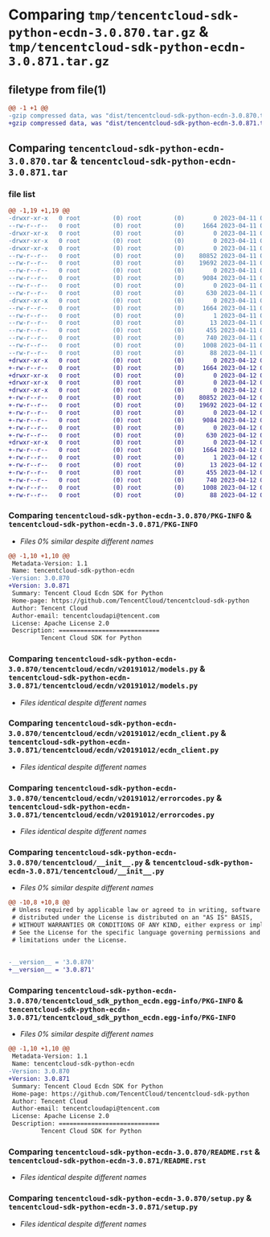 # Comparing `tmp/tencentcloud-sdk-python-ecdn-3.0.870.tar.gz` & `tmp/tencentcloud-sdk-python-ecdn-3.0.871.tar.gz`

## filetype from file(1)

```diff
@@ -1 +1 @@
-gzip compressed data, was "dist/tencentcloud-sdk-python-ecdn-3.0.870.tar", last modified: Tue Apr 11 03:37:52 2023, max compression
+gzip compressed data, was "dist/tencentcloud-sdk-python-ecdn-3.0.871.tar", last modified: Wed Apr 12 00:23:41 2023, max compression
```

## Comparing `tencentcloud-sdk-python-ecdn-3.0.870.tar` & `tencentcloud-sdk-python-ecdn-3.0.871.tar`

### file list

```diff
@@ -1,19 +1,19 @@
-drwxr-xr-x   0 root         (0) root         (0)        0 2023-04-11 03:37:52.000000 tencentcloud-sdk-python-ecdn-3.0.870/
--rw-r--r--   0 root         (0) root         (0)     1664 2023-04-11 03:37:52.000000 tencentcloud-sdk-python-ecdn-3.0.870/PKG-INFO
-drwxr-xr-x   0 root         (0) root         (0)        0 2023-04-11 03:37:52.000000 tencentcloud-sdk-python-ecdn-3.0.870/tencentcloud/
-drwxr-xr-x   0 root         (0) root         (0)        0 2023-04-11 03:37:52.000000 tencentcloud-sdk-python-ecdn-3.0.870/tencentcloud/ecdn/
-drwxr-xr-x   0 root         (0) root         (0)        0 2023-04-11 03:37:52.000000 tencentcloud-sdk-python-ecdn-3.0.870/tencentcloud/ecdn/v20191012/
--rw-r--r--   0 root         (0) root         (0)    80852 2023-04-11 03:37:52.000000 tencentcloud-sdk-python-ecdn-3.0.870/tencentcloud/ecdn/v20191012/models.py
--rw-r--r--   0 root         (0) root         (0)    19692 2023-04-11 03:37:52.000000 tencentcloud-sdk-python-ecdn-3.0.870/tencentcloud/ecdn/v20191012/ecdn_client.py
--rw-r--r--   0 root         (0) root         (0)        0 2023-04-11 03:37:52.000000 tencentcloud-sdk-python-ecdn-3.0.870/tencentcloud/ecdn/v20191012/__init__.py
--rw-r--r--   0 root         (0) root         (0)     9084 2023-04-11 03:37:52.000000 tencentcloud-sdk-python-ecdn-3.0.870/tencentcloud/ecdn/v20191012/errorcodes.py
--rw-r--r--   0 root         (0) root         (0)        0 2023-04-11 03:37:52.000000 tencentcloud-sdk-python-ecdn-3.0.870/tencentcloud/ecdn/__init__.py
--rw-r--r--   0 root         (0) root         (0)      630 2023-04-11 03:37:52.000000 tencentcloud-sdk-python-ecdn-3.0.870/tencentcloud/__init__.py
-drwxr-xr-x   0 root         (0) root         (0)        0 2023-04-11 03:37:52.000000 tencentcloud-sdk-python-ecdn-3.0.870/tencentcloud_sdk_python_ecdn.egg-info/
--rw-r--r--   0 root         (0) root         (0)     1664 2023-04-11 03:37:52.000000 tencentcloud-sdk-python-ecdn-3.0.870/tencentcloud_sdk_python_ecdn.egg-info/PKG-INFO
--rw-r--r--   0 root         (0) root         (0)        1 2023-04-11 03:37:52.000000 tencentcloud-sdk-python-ecdn-3.0.870/tencentcloud_sdk_python_ecdn.egg-info/dependency_links.txt
--rw-r--r--   0 root         (0) root         (0)       13 2023-04-11 03:37:52.000000 tencentcloud-sdk-python-ecdn-3.0.870/tencentcloud_sdk_python_ecdn.egg-info/top_level.txt
--rw-r--r--   0 root         (0) root         (0)      455 2023-04-11 03:37:52.000000 tencentcloud-sdk-python-ecdn-3.0.870/tencentcloud_sdk_python_ecdn.egg-info/SOURCES.txt
--rw-r--r--   0 root         (0) root         (0)      740 2023-04-11 03:37:52.000000 tencentcloud-sdk-python-ecdn-3.0.870/README.rst
--rw-r--r--   0 root         (0) root         (0)     1008 2023-04-11 03:37:52.000000 tencentcloud-sdk-python-ecdn-3.0.870/setup.py
--rw-r--r--   0 root         (0) root         (0)       88 2023-04-11 03:37:52.000000 tencentcloud-sdk-python-ecdn-3.0.870/setup.cfg
+drwxr-xr-x   0 root         (0) root         (0)        0 2023-04-12 00:23:41.000000 tencentcloud-sdk-python-ecdn-3.0.871/
+-rw-r--r--   0 root         (0) root         (0)     1664 2023-04-12 00:23:41.000000 tencentcloud-sdk-python-ecdn-3.0.871/PKG-INFO
+drwxr-xr-x   0 root         (0) root         (0)        0 2023-04-12 00:23:41.000000 tencentcloud-sdk-python-ecdn-3.0.871/tencentcloud/
+drwxr-xr-x   0 root         (0) root         (0)        0 2023-04-12 00:23:41.000000 tencentcloud-sdk-python-ecdn-3.0.871/tencentcloud/ecdn/
+drwxr-xr-x   0 root         (0) root         (0)        0 2023-04-12 00:23:41.000000 tencentcloud-sdk-python-ecdn-3.0.871/tencentcloud/ecdn/v20191012/
+-rw-r--r--   0 root         (0) root         (0)    80852 2023-04-12 00:23:41.000000 tencentcloud-sdk-python-ecdn-3.0.871/tencentcloud/ecdn/v20191012/models.py
+-rw-r--r--   0 root         (0) root         (0)    19692 2023-04-12 00:23:41.000000 tencentcloud-sdk-python-ecdn-3.0.871/tencentcloud/ecdn/v20191012/ecdn_client.py
+-rw-r--r--   0 root         (0) root         (0)        0 2023-04-12 00:23:41.000000 tencentcloud-sdk-python-ecdn-3.0.871/tencentcloud/ecdn/v20191012/__init__.py
+-rw-r--r--   0 root         (0) root         (0)     9084 2023-04-12 00:23:41.000000 tencentcloud-sdk-python-ecdn-3.0.871/tencentcloud/ecdn/v20191012/errorcodes.py
+-rw-r--r--   0 root         (0) root         (0)        0 2023-04-12 00:23:41.000000 tencentcloud-sdk-python-ecdn-3.0.871/tencentcloud/ecdn/__init__.py
+-rw-r--r--   0 root         (0) root         (0)      630 2023-04-12 00:23:41.000000 tencentcloud-sdk-python-ecdn-3.0.871/tencentcloud/__init__.py
+drwxr-xr-x   0 root         (0) root         (0)        0 2023-04-12 00:23:41.000000 tencentcloud-sdk-python-ecdn-3.0.871/tencentcloud_sdk_python_ecdn.egg-info/
+-rw-r--r--   0 root         (0) root         (0)     1664 2023-04-12 00:23:41.000000 tencentcloud-sdk-python-ecdn-3.0.871/tencentcloud_sdk_python_ecdn.egg-info/PKG-INFO
+-rw-r--r--   0 root         (0) root         (0)        1 2023-04-12 00:23:41.000000 tencentcloud-sdk-python-ecdn-3.0.871/tencentcloud_sdk_python_ecdn.egg-info/dependency_links.txt
+-rw-r--r--   0 root         (0) root         (0)       13 2023-04-12 00:23:41.000000 tencentcloud-sdk-python-ecdn-3.0.871/tencentcloud_sdk_python_ecdn.egg-info/top_level.txt
+-rw-r--r--   0 root         (0) root         (0)      455 2023-04-12 00:23:41.000000 tencentcloud-sdk-python-ecdn-3.0.871/tencentcloud_sdk_python_ecdn.egg-info/SOURCES.txt
+-rw-r--r--   0 root         (0) root         (0)      740 2023-04-12 00:23:41.000000 tencentcloud-sdk-python-ecdn-3.0.871/README.rst
+-rw-r--r--   0 root         (0) root         (0)     1008 2023-04-12 00:23:41.000000 tencentcloud-sdk-python-ecdn-3.0.871/setup.py
+-rw-r--r--   0 root         (0) root         (0)       88 2023-04-12 00:23:41.000000 tencentcloud-sdk-python-ecdn-3.0.871/setup.cfg
```

### Comparing `tencentcloud-sdk-python-ecdn-3.0.870/PKG-INFO` & `tencentcloud-sdk-python-ecdn-3.0.871/PKG-INFO`

 * *Files 0% similar despite different names*

```diff
@@ -1,10 +1,10 @@
 Metadata-Version: 1.1
 Name: tencentcloud-sdk-python-ecdn
-Version: 3.0.870
+Version: 3.0.871
 Summary: Tencent Cloud Ecdn SDK for Python
 Home-page: https://github.com/TencentCloud/tencentcloud-sdk-python
 Author: Tencent Cloud
 Author-email: tencentcloudapi@tencent.com
 License: Apache License 2.0
 Description: ============================
         Tencent Cloud SDK for Python
```

### Comparing `tencentcloud-sdk-python-ecdn-3.0.870/tencentcloud/ecdn/v20191012/models.py` & `tencentcloud-sdk-python-ecdn-3.0.871/tencentcloud/ecdn/v20191012/models.py`

 * *Files identical despite different names*

### Comparing `tencentcloud-sdk-python-ecdn-3.0.870/tencentcloud/ecdn/v20191012/ecdn_client.py` & `tencentcloud-sdk-python-ecdn-3.0.871/tencentcloud/ecdn/v20191012/ecdn_client.py`

 * *Files identical despite different names*

### Comparing `tencentcloud-sdk-python-ecdn-3.0.870/tencentcloud/ecdn/v20191012/errorcodes.py` & `tencentcloud-sdk-python-ecdn-3.0.871/tencentcloud/ecdn/v20191012/errorcodes.py`

 * *Files identical despite different names*

### Comparing `tencentcloud-sdk-python-ecdn-3.0.870/tencentcloud/__init__.py` & `tencentcloud-sdk-python-ecdn-3.0.871/tencentcloud/__init__.py`

 * *Files 0% similar despite different names*

```diff
@@ -10,8 +10,8 @@
 # Unless required by applicable law or agreed to in writing, software
 # distributed under the License is distributed on an "AS IS" BASIS,
 # WITHOUT WARRANTIES OR CONDITIONS OF ANY KIND, either express or implied.
 # See the License for the specific language governing permissions and
 # limitations under the License.
 
 
-__version__ = '3.0.870'
+__version__ = '3.0.871'
```

### Comparing `tencentcloud-sdk-python-ecdn-3.0.870/tencentcloud_sdk_python_ecdn.egg-info/PKG-INFO` & `tencentcloud-sdk-python-ecdn-3.0.871/tencentcloud_sdk_python_ecdn.egg-info/PKG-INFO`

 * *Files 0% similar despite different names*

```diff
@@ -1,10 +1,10 @@
 Metadata-Version: 1.1
 Name: tencentcloud-sdk-python-ecdn
-Version: 3.0.870
+Version: 3.0.871
 Summary: Tencent Cloud Ecdn SDK for Python
 Home-page: https://github.com/TencentCloud/tencentcloud-sdk-python
 Author: Tencent Cloud
 Author-email: tencentcloudapi@tencent.com
 License: Apache License 2.0
 Description: ============================
         Tencent Cloud SDK for Python
```

### Comparing `tencentcloud-sdk-python-ecdn-3.0.870/README.rst` & `tencentcloud-sdk-python-ecdn-3.0.871/README.rst`

 * *Files identical despite different names*

### Comparing `tencentcloud-sdk-python-ecdn-3.0.870/setup.py` & `tencentcloud-sdk-python-ecdn-3.0.871/setup.py`

 * *Files identical despite different names*


